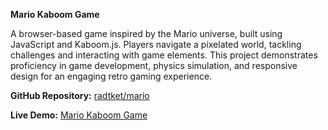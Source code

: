 **Mario Kaboom Game**

A browser-based game inspired by the Mario universe, built using JavaScript and Kaboom.js. Players navigate a pixelated world, tackling challenges and interacting with game elements. This project demonstrates proficiency in game development, physics simulation, and responsive design for an engaging retro gaming experience.

  

**GitHub Repository:** [radtket/mario](https://github.com/radtket/mario)

**Live Demo:** [Mario Kaboom Game](https://radtket.github.io/mario/)
